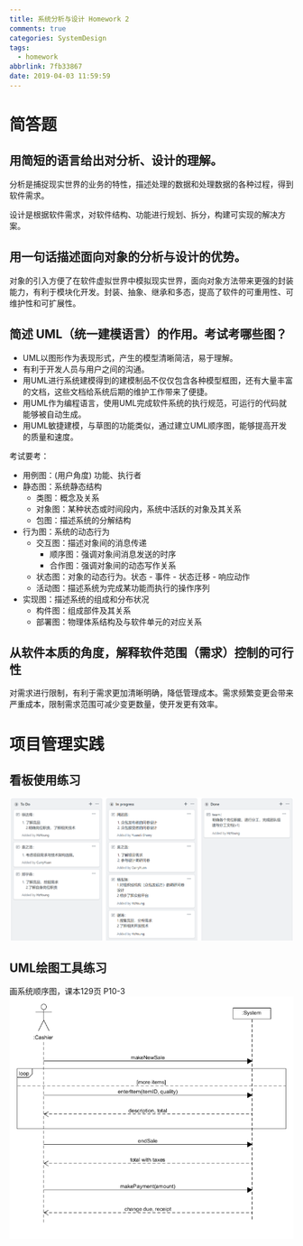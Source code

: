 ```yaml
---
title: 系统分析与设计 Homework 2
comments: true
categories: SystemDesign
tags:
  - homework
abbrlink: 7fb33867
date: 2019-04-03 11:59:59
---
```


# 简答题

## 用简短的语言给出对分析、设计的理解。

分析是捕捉现实世界的业务的特性，描述处理的数据和处理数据的各种过程，得到软件需求。

设计是根据软件需求，对软件结构、功能进行规划、拆分，构建可实现的解决方案。

## 用一句话描述面向对象的分析与设计的优势。
对象的引入方便了在软件虚拟世界中模拟现实世界，面向对象方法带来更强的封装能力，有利于模块化开发。封装、抽象、继承和多态，提高了软件的可重用性、可维护性和可扩展性。

## 简述 UML（统一建模语言）的作用。考试考哪些图？

- UML以图形作为表现形式，产生的模型清晰简洁，易于理解。
- 有利于开发人员与用户之间的沟通。
- 用UML进行系统建模得到的建模制品不仅仅包含各种模型框图，还有大量丰富的文档，这些文档给系统后期的维护工作带来了便捷。
- 用UML作为编程语言，使用UML完成软件系统的执行规范，可运行的代码就能够被自动生成。
- 用UML敏捷建模，与草图的功能类似，通过建立UML顺序图，能够提高开发的质量和速度。
  

考试要考：
- 用例图：(用户角度) 功能、执行者
- 静态图：系统静态结构
  - 类图：概念及关系
  - 对象图：某种状态或时间段内，系统中活跃的对象及其关系
  - 包图：描述系统的分解结构
- 行为图：系统的动态行为
  - 交互图：描述对象间的消息传递
    - 顺序图：强调对象间消息发送的时序
    - 合作图：强调对象间的动态写作关系
  - 状态图：对象的动态行为。状态 - 事件 - 状态迁移 - 响应动作
  - 活动图：描述系统为完成某功能而执行的操作序列
- 实现图：描述系统的组成和分布状况
  - 构件图：组成部件及其关系
  - 部署图：物理体系结构及与软件单元的对应关系


## 从软件本质的角度，解释软件范围（需求）控制的可行性

对需求进行限制，有利于需求更加清晰明确，降低管理成本。需求频繁变更会带来严重成本，限制需求范围可减少变更数量，使开发更有效率。


# 项目管理实践

## 看板使用练习

![看板练习](/img/system_design_homework/homework2/kanban.png)

## UML绘图工具练习


画系统顺序图，课本129页 P10-3
![系统顺序图](/img/system_design_homework/homework2/system_sequence_diagram.png)